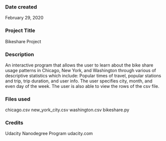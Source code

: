 ### Date created
February 29, 2020

### Project Title
Bikeshare Project

### Description
An interactive program that allows the user to learn about the bike share usage patterns in Chicago, New York, and Washington through various of descriptive statistics which include: Popular times of travel, popular stations and trip, trip duration, and user info. The user specifies city, month, and even day of the week.
The user is also able to view the rows of the csv file.

### Files used
chicago.csv
new_york_city.csv
washington.csv
bikeshare.py 

### Credits
Udacity Nanodegree Program
udacity.com

